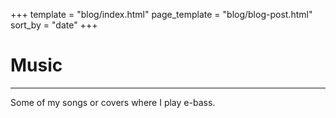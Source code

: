 +++
template = "blog/index.html"
page_template = "blog/blog-post.html"
sort_by = "date"
+++

# Music

---

Some of my songs or covers where I play e-bass.
